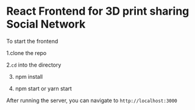 # React Frontend for 3D print sharing Social Network

To start the frontend

1.clone the repo

2.`cd` into the directory

3. npm install

4. npm start or yarn start 

After running the server, you can navigate to `http://localhost:3000`

